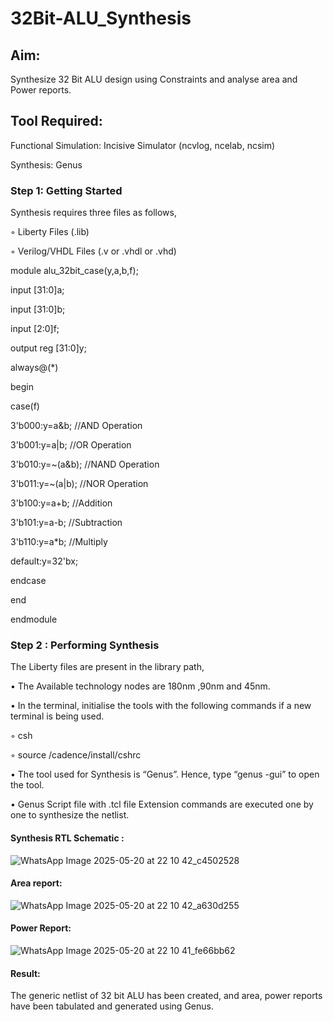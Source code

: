 # 32Bit-ALU_Synthesis

## Aim:

Synthesize 32 Bit ALU design using Constraints and analyse area and Power reports.

## Tool Required:

Functional Simulation: Incisive Simulator (ncvlog, ncelab, ncsim)

Synthesis: Genus

### Step 1: Getting Started

Synthesis requires three files as follows,

◦ Liberty Files (.lib)

◦ Verilog/VHDL Files (.v or .vhdl or .vhd)

module alu_32bit_case(y,a,b,f);

input [31:0]a;

input [31:0]b;

input [2:0]f;

output reg [31:0]y;

always@(*)

begin

case(f)

3'b000:y=a&b; //AND Operation

3'b001:y=a|b; //OR Operation

3'b010:y=~(a&b); //NAND Operation

3'b011:y=~(a|b); //NOR Operation

3'b100:y=a+b; //Addition

3'b101:y=a-b; //Subtraction

3'b110:y=a*b; //Multiply

default:y=32'bx;

endcase

end

endmodule


### Step 2 : Performing Synthesis

The Liberty files are present in the library path,

• The Available technology nodes are 180nm ,90nm and 45nm.

• In the terminal, initialise the tools with the following commands if a new terminal is being
used.

◦ csh

◦ source /cadence/install/cshrc

• The tool used for Synthesis is “Genus”. Hence, type “genus -gui” to open the tool.

• Genus Script file with .tcl file Extension commands are executed one by one to synthesize the netlist.

#### Synthesis RTL Schematic :
![WhatsApp Image 2025-05-20 at 22 10 42_c4502528](https://github.com/user-attachments/assets/57684ae8-7e99-47d7-b054-eae11a75fa94)


#### Area report:
![WhatsApp Image 2025-05-20 at 22 10 42_a630d255](https://github.com/user-attachments/assets/26b2185d-32ad-46c7-af07-a57c42729964)


#### Power Report:
![WhatsApp Image 2025-05-20 at 22 10 41_fe66bb62](https://github.com/user-attachments/assets/6e20789d-e97a-4de7-ba86-2f9ace141531)


#### Result: 

The generic netlist of 32 bit ALU  has been created, and area, power reports have been tabulated and generated using Genus.

